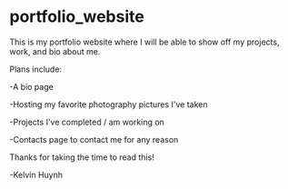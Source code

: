 # portfolio_website

This is my portfolio website where I will be able to show off my projects, work, and bio about me.

Plans include:

-A bio page

-Hosting my favorite photography pictures I've taken

-Projects I've completed / am working on

-Contacts page to contact me for any reason


Thanks for taking the time to read this!

-Kelvin Huynh
